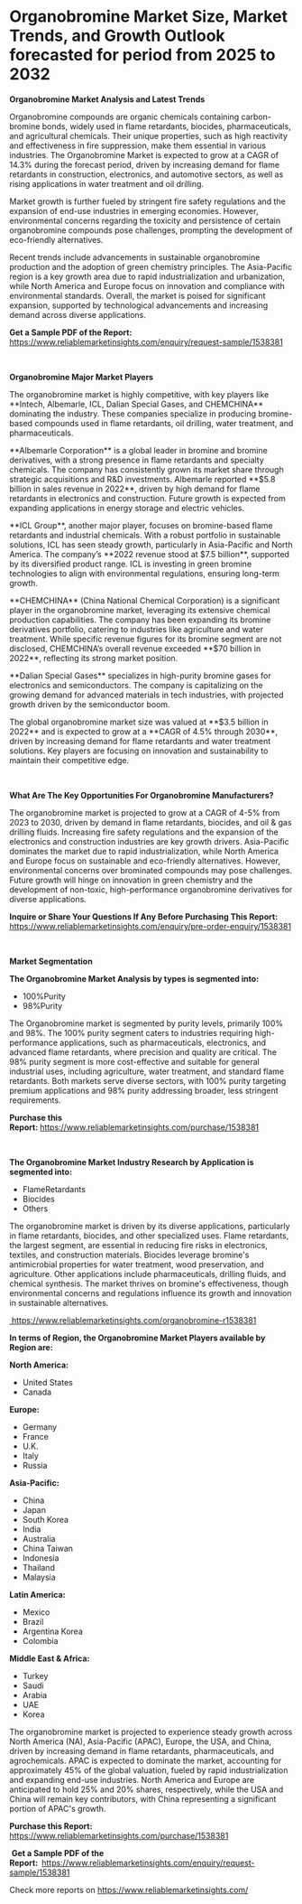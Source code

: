 <p><h1>Organobromine Market Size, Market Trends, and Growth Outlook forecasted for period from 2025 to 2032</h1></p><p><strong>Organobromine Market Analysis and Latest Trends</strong></p>
<p><p>Organobromine compounds are organic chemicals containing carbon-bromine bonds, widely used in flame retardants, biocides, pharmaceuticals, and agricultural chemicals. Their unique properties, such as high reactivity and effectiveness in fire suppression, make them essential in various industries. The Organobromine Market is expected to grow at a CAGR of 14.3% during the forecast period, driven by increasing demand for flame retardants in construction, electronics, and automotive sectors, as well as rising applications in water treatment and oil drilling.</p><p>Market growth is further fueled by stringent fire safety regulations and the expansion of end-use industries in emerging economies. However, environmental concerns regarding the toxicity and persistence of certain organobromine compounds pose challenges, prompting the development of eco-friendly alternatives.</p><p>Recent trends include advancements in sustainable organobromine production and the adoption of green chemistry principles. The Asia-Pacific region is a key growth area due to rapid industrialization and urbanization, while North America and Europe focus on innovation and compliance with environmental standards. Overall, the market is poised for significant expansion, supported by technological advancements and increasing demand across diverse applications.</p></p>
<p><strong>Get a Sample PDF of the Report:&nbsp;</strong> <a href="https://www.reliablemarketinsights.com/enquiry/request-sample/1538381?utm_campaign=2010&utm_medium=2&utm_source=Github&utm_content=ia&utm_term=25012025&utm_id=organobromine">https://www.reliablemarketinsights.com/enquiry/request-sample/1538381</a></p>
<p>&nbsp;</p>
<p><strong>Organobromine Major Market Players</strong></p>
<p><p>The organobromine market is highly competitive, with key players like **Intech, Albemarle, ICL, Dalian Special Gases, and CHEMCHINA** dominating the industry. These companies specialize in producing bromine-based compounds used in flame retardants, oil drilling, water treatment, and pharmaceuticals.</p><p>**Albemarle Corporation** is a global leader in bromine and bromine derivatives, with a strong presence in flame retardants and specialty chemicals. The company has consistently grown its market share through strategic acquisitions and R&D investments. Albemarle reported **$5.8 billion in sales revenue in 2022**, driven by high demand for flame retardants in electronics and construction. Future growth is expected from expanding applications in energy storage and electric vehicles.</p><p>**ICL Group**, another major player, focuses on bromine-based flame retardants and industrial chemicals. With a robust portfolio in sustainable solutions, ICL has seen steady growth, particularly in Asia-Pacific and North America. The company’s **2022 revenue stood at $7.5 billion**, supported by its diversified product range. ICL is investing in green bromine technologies to align with environmental regulations, ensuring long-term growth.</p><p>**CHEMCHINA** (China National Chemical Corporation) is a significant player in the organobromine market, leveraging its extensive chemical production capabilities. The company has been expanding its bromine derivatives portfolio, catering to industries like agriculture and water treatment. While specific revenue figures for its bromine segment are not disclosed, CHEMCHINA’s overall revenue exceeded **$70 billion in 2022**, reflecting its strong market position.</p><p>**Dalian Special Gases** specializes in high-purity bromine gases for electronics and semiconductors. The company is capitalizing on the growing demand for advanced materials in tech industries, with projected growth driven by the semiconductor boom.</p><p>The global organobromine market size was valued at **$3.5 billion in 2022** and is expected to grow at a **CAGR of 4.5% through 2030**, driven by increasing demand for flame retardants and water treatment solutions. Key players are focusing on innovation and sustainability to maintain their competitive edge.</p></p>
<p>&nbsp;</p>
<p><strong>What Are The Key Opportunities For Organobromine Manufacturers?</strong></p>
<p><p>The organobromine market is projected to grow at a CAGR of 4-5% from 2023 to 2030, driven by demand in flame retardants, biocides, and oil & gas drilling fluids. Increasing fire safety regulations and the expansion of the electronics and construction industries are key growth drivers. Asia-Pacific dominates the market due to rapid industrialization, while North America and Europe focus on sustainable and eco-friendly alternatives. However, environmental concerns over brominated compounds may pose challenges. Future growth will hinge on innovation in green chemistry and the development of non-toxic, high-performance organobromine derivatives for diverse applications.</p></p>
<p><strong>Inquire or Share Your Questions If Any Before Purchasing This Report:</strong> <a href="https://www.reliablemarketinsights.com/enquiry/pre-order-enquiry/1538381?utm_campaign=2010&utm_medium=2&utm_source=Github&utm_content=ia&utm_term=25012025&utm_id=organobromine">https://www.reliablemarketinsights.com/enquiry/pre-order-enquiry/1538381</a></p>
<p>&nbsp;</p>
<p><strong>Market Segmentation</strong></p>
<p><strong>The Organobromine Market Analysis by types is segmented into:</strong></p>
<p><ul><li>100%Purity</li><li>98%Purity</li></ul></p>
<p><p>The Organobromine market is segmented by purity levels, primarily 100% and 98%. The 100% purity segment caters to industries requiring high-performance applications, such as pharmaceuticals, electronics, and advanced flame retardants, where precision and quality are critical. The 98% purity segment is more cost-effective and suitable for general industrial uses, including agriculture, water treatment, and standard flame retardants. Both markets serve diverse sectors, with 100% purity targeting premium applications and 98% purity addressing broader, less stringent requirements.</p></p>
<p><strong>Purchase this Report:&nbsp;</strong><a href="https://www.reliablemarketinsights.com/purchase/1538381?utm_campaign=2010&utm_medium=2&utm_source=Github&utm_content=ia&utm_term=25012025&utm_id=organobromine">https://www.reliablemarketinsights.com/purchase/1538381</a></p>
<p>&nbsp;</p>
<p><strong>The Organobromine Market Industry Research by Application is segmented into:</strong></p>
<p><ul><li>FlameRetardants</li><li>Biocides</li><li>Others</li></ul></p>
<p><p>The organobromine market is driven by its diverse applications, particularly in flame retardants, biocides, and other specialized uses. Flame retardants, the largest segment, are essential in reducing fire risks in electronics, textiles, and construction materials. Biocides leverage bromine's antimicrobial properties for water treatment, wood preservation, and agriculture. Other applications include pharmaceuticals, drilling fluids, and chemical synthesis. The market thrives on bromine's effectiveness, though environmental concerns and regulations influence its growth and innovation in sustainable alternatives.</p></p>
<p><a href="https://www.reliablemarketinsights.com/organobromine-r1538381?utm_campaign=2010&utm_medium=2&utm_source=Github&utm_content=ia&utm_term=25012025&utm_id=organobromine">&nbsp;https://www.reliablemarketinsights.com/organobromine-r1538381</a></p>
<p><strong>In terms of Region, the Organobromine Market Players available by Region are:</strong></p>
<p>
    <p> <strong> North America: </strong>
        <ul>
            <li>United States</li>
            <li>Canada</li>
        </ul>
        </p> 
    <p> <strong> Europe: </strong>
        <ul>
            <li>Germany</li>
            <li>France</li>
            <li>U.K.</li>
            <li>Italy</li>
            <li>Russia</li>
        </ul>
        </p> 
    <p> <strong> Asia-Pacific: </strong>
        <ul>
            <li>China</li>
            <li>Japan</li>
            <li>South Korea</li>
            <li>India</li>
            <li>Australia</li>
            <li>China Taiwan</li>
            <li>Indonesia</li>
            <li>Thailand</li>
            <li>Malaysia</li>
        </ul>
        </p> 
    <p> <strong> Latin America: </strong>
        <ul>
            <li>Mexico</li>
            <li>Brazil</li>
            <li>Argentina Korea</li>
            <li>Colombia</li>
        </ul>
        </p> 
    <p> <strong> Middle East & Africa: </strong>
        <ul>
            <li>Turkey</li>
            <li>Saudi</li>
            <li>Arabia</li>
            <li>UAE</li>
            <li>Korea</li>
        </ul>
    </p>
    </p>
<p><p>The organobromine market is projected to experience steady growth across North America (NA), Asia-Pacific (APAC), Europe, the USA, and China, driven by increasing demand in flame retardants, pharmaceuticals, and agrochemicals. APAC is expected to dominate the market, accounting for approximately 45% of the global valuation, fueled by rapid industrialization and expanding end-use industries. North America and Europe are anticipated to hold 25% and 20% shares, respectively, while the USA and China will remain key contributors, with China representing a significant portion of APAC's growth.</p></p>
<p><strong>Purchase this Report: </strong><a href="https://www.reliablemarketinsights.com/purchase/1538381?utm_campaign=2010&utm_medium=2&utm_source=Github&utm_content=ia&utm_term=25012025&utm_id=organobromine">https://www.reliablemarketinsights.com/purchase/1538381</a></p>
<p>&nbsp;<strong>Get a Sample PDF of the Report:&nbsp;&nbsp;</strong><a href="https://www.reliablemarketinsights.com/enquiry/request-sample/1538381?utm_campaign=2010&utm_medium=2&utm_source=Github&utm_content=ia&utm_term=25012025&utm_id=organobromine">https://www.reliablemarketinsights.com/enquiry/request-sample/1538381</a></p>
<p><strong></strong></p>
<p>Check more reports on <a href="https://www.reliablemarketinsights.com/?utm_campaign=2010&utm_medium=2&utm_source=Github&utm_content=ia&utm_term=25012025&utm_id=organobromine">https://www.reliablemarketinsights.com/</a></p>